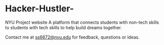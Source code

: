 # Hacker-Hustler-
NYU Project website 
A platform that connects students with non-tech skills to students with tech skills to help build dreams together.

Contact me at ss6672@nyu.edu for feedback, questions or ideas. 

